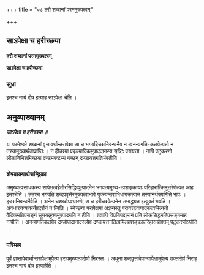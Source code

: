 +++
title = "०८ हरौ शब्दानां परममुख्यत्वम्"

+++


## साऽपेक्षा च हरीच्छया

**हरौ शब्दानां परममुख्यत्वम्**

**साऽपेक्षा च हरीच्छया**

### **सुधा**

इतश्च नायं दोष इत्याह साऽपेक्षा चेति ।

## **अनुव्याख्यानम्**

***साऽपेक्षा च हरीच्छया ॥***

या परमेश्वरे शब्दानां वृत्तावर्थान्तरापेक्षा सा च भगवदिच्छानिबन्धनैव न त्वनन्यगति-कतयेत्यतो न तस्यामुख्यार्थताप्राप्तिः । न हीच्छया प्रकृत्यादिकमुपाददानस्य सृष्टिः परायत्ता । नापि पटुकरणो लीलानिमित्तमिच्छया दण्डमवष्टभ्य गच्छन् दण्डायत्तगतिर्भवतीति ।

### **शेषवाक्यार्थचन्द्रिका**

अमुख्यत्वसाधकस्य सापेक्षत्वहेतोरसिद्धिव्युत्पादनेन भगवत्यमुख्य-त्वशङ्कायाः परिहारात्किमुत्तरेणेत्यत आह इतश्चेति । ततश्च भगवति शब्दप्रवृत्तेरमुख्यत्वाभावे युक्त्यन्तराभिधायकत्वान्न तस्यानर्थक्यमिति भावः ॥ इच्छानिबन्धनैवेति । अनेन चशब्दोऽवधारणे, स च हरीच्छयेत्यनेन सम्बद्ध्यत इत्युक्तं भवति । अवधारणव्यावर्त्यप्रदर्शनं न त्विति । स्वेच्छया परापेक्षया अऽप्यस्तु परायत्तत्वापादकत्वमित्यतो वैदिकमतिप्रसङ्गं सूचयन्नुक्तमुपपादयति न हीति । तत्रापि विप्रतिपद्यमानं प्रति लोकसिद्धमतिप्रसङ्गमाह नापीति । अनन्यगतिकतयैव दण्डोपादानादस्त्येव दण्डायत्तगतित्वमित्याशङ्कापरिहारायोक्तम् पटुकरणोऽपीति ।

### **परिमल**

पूर्वं ज्ञप्तावेवार्थान्तरापेक्षामुपेत्य हरावमुख्यत्वदोषो निरस्तः । अधुना शब्दवृत्तावेवान्यापेक्षामुपेत्य उक्तदोषं निराह इतश्च नायं दोष इत्याहेति ।

